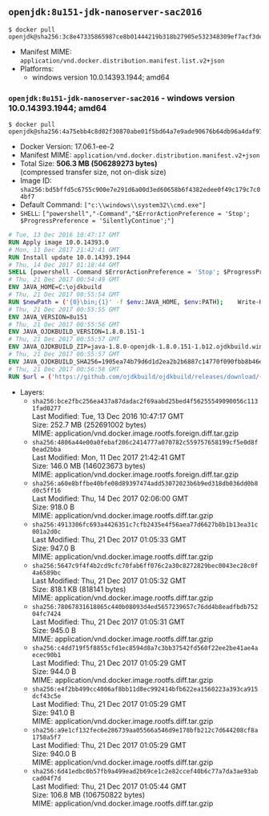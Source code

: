 ## `openjdk:8u151-jdk-nanoserver-sac2016`

```console
$ docker pull openjdk@sha256:3c8e47335865987ce8b01444219b318b27905e532348309ef7acf3de06869649
```

-	Manifest MIME: `application/vnd.docker.distribution.manifest.list.v2+json`
-	Platforms:
	-	windows version 10.0.14393.1944; amd64

### `openjdk:8u151-jdk-nanoserver-sac2016` - windows version 10.0.14393.1944; amd64

```console
$ docker pull openjdk@sha256:4a75ebb4c8d02f30870abe01f5bd64a7e9ade90676b64db96a4daf9791bd5d57
```

-	Docker Version: 17.06.1-ee-2
-	Manifest MIME: `application/vnd.docker.distribution.manifest.v2+json`
-	Total Size: **506.3 MB (506289273 bytes)**  
	(compressed transfer size, not on-disk size)
-	Image ID: `sha256:bd5bffd5c6755c900e7e291d6a00d3ed60658b6f4382edee0f49c179c7c04bf7`
-	Default Command: `["c:\\windows\\system32\\cmd.exe"]`
-	`SHELL`: `["powershell","-Command","$ErrorActionPreference = 'Stop'; $ProgressPreference = 'SilentlyContinue';"]`

```dockerfile
# Tue, 13 Dec 2016 10:47:17 GMT
RUN Apply image 10.0.14393.0
# Mon, 11 Dec 2017 21:42:41 GMT
RUN Install update 10.0.14393.1944
# Thu, 14 Dec 2017 01:18:44 GMT
SHELL [powershell -Command $ErrorActionPreference = 'Stop'; $ProgressPreference = 'SilentlyContinue';]
# Thu, 21 Dec 2017 00:54:49 GMT
ENV JAVA_HOME=C:\ojdkbuild
# Thu, 21 Dec 2017 00:55:54 GMT
RUN $newPath = ('{0}\bin;{1}' -f $env:JAVA_HOME, $env:PATH); 	Write-Host ('Updating PATH: {0}' -f $newPath); 	setx /M PATH $newPath;
# Thu, 21 Dec 2017 00:55:55 GMT
ENV JAVA_VERSION=8u151
# Thu, 21 Dec 2017 00:55:56 GMT
ENV JAVA_OJDKBUILD_VERSION=1.8.0.151-1
# Thu, 21 Dec 2017 00:55:57 GMT
ENV JAVA_OJDKBUILD_ZIP=java-1.8.0-openjdk-1.8.0.151-1.b12.ojdkbuild.windows.x86_64.zip
# Thu, 21 Dec 2017 00:55:57 GMT
ENV JAVA_OJDKBUILD_SHA256=1905ea74b79d6d1d2ea2b2b6887c14770f090fbb8b46e7e1bfb56e92845e9cf2
# Thu, 21 Dec 2017 00:56:58 GMT
RUN $url = ('https://github.com/ojdkbuild/ojdkbuild/releases/download/{0}/{1}' -f $env:JAVA_OJDKBUILD_VERSION, $env:JAVA_OJDKBUILD_ZIP); 	Write-Host ('Downloading {0} ...' -f $url); 	Invoke-WebRequest -Uri $url -OutFile 'ojdkbuild.zip'; 	Write-Host ('Verifying sha256 ({0}) ...' -f $env:JAVA_OJDKBUILD_SHA256); 	if ((Get-FileHash ojdkbuild.zip -Algorithm sha256).Hash -ne $env:JAVA_OJDKBUILD_SHA256) { 		Write-Host 'FAILED!'; 		exit 1; 	}; 		Write-Host 'Expanding ...'; 	Expand-Archive ojdkbuild.zip -DestinationPath C:\; 		Write-Host 'Renaming ...'; 	Move-Item 		-Path ('C:\{0}' -f ($env:JAVA_OJDKBUILD_ZIP -Replace '.zip$', '')) 		-Destination $env:JAVA_HOME 	; 		Write-Host 'Verifying install ...'; 	Write-Host '  java -version'; java -version; 	Write-Host '  javac -version'; javac -version; 		Write-Host 'Removing ...'; 	Remove-Item ojdkbuild.zip -Force; 		Write-Host 'Complete.';
```

-	Layers:
	-	`sha256:bce2fbc256ea437a87dadac2f69aabd25bed4f56255549090056c1131fad0277`  
		Last Modified: Tue, 13 Dec 2016 10:47:17 GMT  
		Size: 252.7 MB (252691002 bytes)  
		MIME: application/vnd.docker.image.rootfs.foreign.diff.tar.gzip
	-	`sha256:4806a44e00a0febaf206c2414777a070782c559757658199cf5e0d8f0ead2bba`  
		Last Modified: Mon, 11 Dec 2017 21:42:41 GMT  
		Size: 146.0 MB (146023673 bytes)  
		MIME: application/vnd.docker.image.rootfs.foreign.diff.tar.gzip
	-	`sha256:a60e8bffbe40bfe08d89397474add53072023b6b9ed318db036dd0b8d0c5ff16`  
		Last Modified: Thu, 14 Dec 2017 02:06:00 GMT  
		Size: 918.0 B  
		MIME: application/vnd.docker.image.rootfs.diff.tar.gzip
	-	`sha256:4913306fc693a4426351c7cfb2435e4f56aea77d6627b8b1b13ea31c001a2d0c`  
		Last Modified: Thu, 21 Dec 2017 01:05:33 GMT  
		Size: 947.0 B  
		MIME: application/vnd.docker.image.rootfs.diff.tar.gzip
	-	`sha256:5647c9f4f4b2cd9cfc70fab6ff076c2a30c8272829bec0043ec28c0f4a6589bc`  
		Last Modified: Thu, 21 Dec 2017 01:05:32 GMT  
		Size: 818.1 KB (818141 bytes)  
		MIME: application/vnd.docker.image.rootfs.diff.tar.gzip
	-	`sha256:78067831618865c440b08093d4ed5657239657c76dd4b8eadfbdb75204fc7424`  
		Last Modified: Thu, 21 Dec 2017 01:05:31 GMT  
		Size: 945.0 B  
		MIME: application/vnd.docker.image.rootfs.diff.tar.gzip
	-	`sha256:c4dd719f5f8855cfd1ec8594d8a7c3bb37542fd560f22ee2be41ae4aecec90b1`  
		Last Modified: Thu, 21 Dec 2017 01:05:29 GMT  
		Size: 944.0 B  
		MIME: application/vnd.docker.image.rootfs.diff.tar.gzip
	-	`sha256:e4f2bb499cc4006af8bb11d8ec992414bfb622ea1560223a393ca915dcf43c5e`  
		Last Modified: Thu, 21 Dec 2017 01:05:29 GMT  
		Size: 941.0 B  
		MIME: application/vnd.docker.image.rootfs.diff.tar.gzip
	-	`sha256:a9e1cf132fec6e286739aa05566a546d9e178bfb212c7d644208cf8a1758a5f7`  
		Last Modified: Thu, 21 Dec 2017 01:05:29 GMT  
		Size: 940.0 B  
		MIME: application/vnd.docker.image.rootfs.diff.tar.gzip
	-	`sha256:6d41edbc0b57fb9a499ead2b69ce1c2e82ccef40b6c77a7da3ae93abcad04f7d`  
		Last Modified: Thu, 21 Dec 2017 01:05:44 GMT  
		Size: 106.8 MB (106750822 bytes)  
		MIME: application/vnd.docker.image.rootfs.diff.tar.gzip
